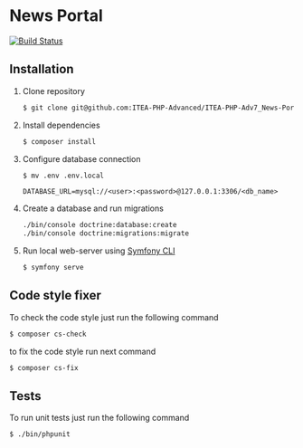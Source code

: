 # News Portal

[![Build Status](https://travis-ci.org/ITEA-PHP-Advanced/ITEA-PHP-Adv7_News-Portal.svg?branch=dev)](https://travis-ci.org/ITEA-PHP-Advanced/ITEA-PHP-Adv7_News-Portal)

## Installation

1. Clone repository

    ```sh
    $ git clone git@github.com:ITEA-PHP-Advanced/ITEA-PHP-Adv7_News-Portal.git
    ```
   
2. Install dependencies

    ```sh
    $ composer install
    ```

3. Configure database connection

    ```sh
    $ mv .env .env.local
    ```

    ```dotenv
    DATABASE_URL=mysql://<user>:<password>@127.0.0.1:3306/<db_name>
    ```
   
4. Create a database and run migrations

    ```sh
    ./bin/console doctrine:database:create
    ./bin/console doctrine:migrations:migrate
    ```   
   
5. Run local web-server using [Symfony CLI](https://symfony.com/download)

    ```sh
    $ symfony serve
    ```

## Code style fixer

To check the code style just run the following command


```bash
$ composer cs-check
```


to fix the code style run next command

```bash
$ composer cs-fix
```

Tests
-----

To run unit tests just run the following command

```bash
$ ./bin/phpunit
```
